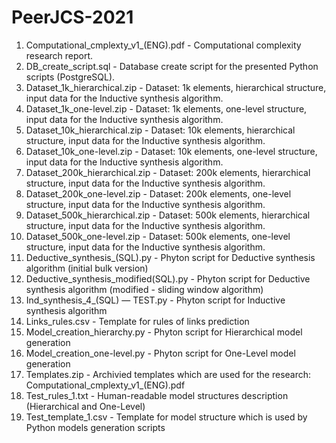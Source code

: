 # PeerJCS-2021
1. Computational_cmplexty_v1_(ENG).pdf - Computational complexity research report.
2. DB_create_script.sql - Database create script for the presented Python scripts (PostgreSQL).
3. Dataset_1k_hierarchical.zip - Dataset: 1k elements, hierarchical structure, input data for the Inductive synthesis algorithm.
4. Dataset_1k_one-level.zip - Dataset: 1k elements, one-level structure, input data for the Inductive synthesis algorithm.
5. Dataset_10k_hierarchical.zip - Dataset: 10k elements, hierarchical structure, input data for the Inductive synthesis algorithm.
6. Dataset_10k_one-level.zip - Dataset: 10k elements, one-level structure, input data for the Inductive synthesis algorithm.
7. Dataset_200k_hierarchical.zip - Dataset: 200k elements, hierarchical structure, input data for the Inductive synthesis algorithm.
8. Dataset_200k_one-level.zip - Dataset: 200k elements, one-level structure, input data for the Inductive synthesis algorithm.
9. Dataset_500k_hierarchical.zip - Dataset: 500k elements, hierarchical structure, input data for the Inductive synthesis algorithm.
10. Dataset_500k_one-level.zip - Dataset: 500k elements, one-level structure, input data for the Inductive synthesis algorithm.
11. Deductive_synthesis_(SQL).py - Phyton script for Deductive synthesis algorithm (initial bulk version)
12. Deductive_synthesis_modified(SQL).py - Phyton script for Deductive synthesis algorithm (modified - sliding window algorithm)
13. Ind_synthesis_4_(SQL) — TEST.py - Phyton script for Inductive synthesis algorithm
14. Links_rules.csv - Template for rules of links prediction
15. Model_creation_hierarchy.py - Phyton script for Hierarchical model generation
16. Model_creation_one-level.py - Phyton script for One-Level model generation
17. Templates.zip - Archivied templates which are used for the research: Computational_cmplexty_v1_(ENG).pdf
18. Test_rules_1.txt - Human-readable model structures description (Hierarchical and One-Level)
19. Test_template_1.csv - Template for model structure which is used by Python models generation scripts
